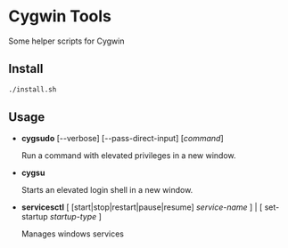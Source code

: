 # Cygwin Tools

Some helper scripts for Cygwin

## Install

```bash
./install.sh
```

## Usage

* **cygsudo** [--verbose] [--pass-direct-input] [*command*]

	Run a command with elevated privileges in a new window.

* **cygsu**

	Starts an elevated login shell in a new window.

* **servicesctl** [ [start|stop|restart|pause|resume] *service-name* ] | [ set-startup *startup-type* ]

	Manages windows services
